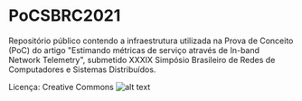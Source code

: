 # PoCSBRC2021

Repositório público contendo a infraestrutura utilizada na Prova de Conceito (PoC) do artigo "Estimando métricas de serviço através de In-band Network Telemetry", submetido  XXXIX Simpósio Brasileiro de Redes de Computadores e Sistemas Distribuídos.

Licença: Creative Commons ![alt text](https://upload.wikimedia.org/wikipedia/commons/thumb/9/99/Cc-by-nc_icon.svg/88px-Cc-by-nc_icon.svg.png)
